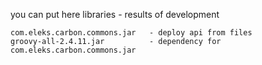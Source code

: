 you can put here libraries - results of development

```
com.eleks.carbon.commons.jar   - deploy api from files
groovy-all-2.4.11.jar          - dependency for com.eleks.carbon.commons.jar
```

